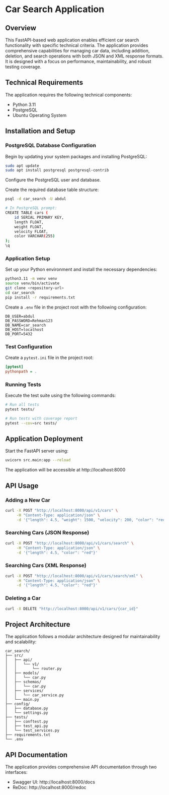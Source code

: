 # Car Search Application

## Overview

This FastAPI-based web application enables efficient car search functionality with specific technical criteria. The application provides comprehensive capabilities for managing car data, including addition, deletion, and search operations with both JSON and XML response formats. It is designed with a focus on performance, maintainability, and robust testing coverage.

## Technical Requirements

The application requires the following technical components:

- Python 3.11
- PostgreSQL
- Ubuntu Operating System

## Installation and Setup

### PostgreSQL Database Configuration

Begin by updating your system packages and installing PostgreSQL:

```bash
sudo apt update
sudo apt install postgresql postgresql-contrib
```

Configure the PostgreSQL user and database.

Create the required database table structure:

```bash
psql -d car_search -U abdul

# In PostgreSQL prompt:
CREATE TABLE cars (
    id SERIAL PRIMARY KEY,
    length FLOAT,
    weight FLOAT,
    velocity FLOAT,
    color VARCHAR(255)
);
\q
```

### Application Setup

Set up your Python environment and install the necessary dependencies:

```bash
python3.11 -m venv venv
source venv/bin/activate
git clone <repository-url>
cd car_search
pip install -r requirements.txt
```

Create a `.env` file in the project root with the following configuration:

```plaintext
DB_USER=abdul
DB_PASSWORD=Rehman123
DB_NAME=car_search
DB_HOST=localhost
DB_PORT=5432
```


### Test Configuration


Create a `pytest.ini` file in the project root:

```ini
[pytest]
pythonpath = .
```

### Running Tests

Execute the test suite using the following commands:

```bash
# Run all tests
pytest tests/

# Run tests with coverage report
pytest --cov=src tests/
```

## Application Deployment

Start the FastAPI server using:

```bash
uvicorn src.main:app --reload
```

The application will be accessible at http://localhost:8000

## API Usage

### Adding a New Car

```bash
curl -X POST "http://localhost:8000/api/v1/cars" \
     -H "Content-Type: application/json" \
     -d '{"length": 4.5, "weight": 1500, "velocity": 200, "color": "red"}'
```

### Searching Cars (JSON Response)

```bash
curl -X POST "http://localhost:8000/api/v1/cars/search" \
     -H "Content-Type: application/json" \
     -d '{"length": 4.5, "color": "red"}'
```

### Searching Cars (XML Response)

```bash
curl -X POST "http://localhost:8000/api/v1/cars/search/xml" \
     -H "Content-Type: application/json" \
     -d '{"length": 4.5, "color": "red"}'
```

### Deleting a Car

```bash
curl -X DELETE "http://localhost:8000/api/v1/cars/{car_id}"
```

## Project Architecture

The application follows a modular architecture designed for maintainability and scalability:

```
car_search/
├── src/
│   ├── api/
│   │   └── v1/
│   │       └── router.py
│   ├── models/
│   │   └── car.py
│   ├── schemas/
│   │   └── car.py
│   ├── services/
│   │   └── car_service.py
│   └── main.py
├── config/
│   ├── database.py
│   └── settings.py
├── tests/
│   ├── conftest.py
│   ├── test_api.py
│   └── test_services.py
├── requirements.txt
└── .env
```

## API Documentation

The application provides comprehensive API documentation through two interfaces:

- Swagger UI: http://localhost:8000/docs
- ReDoc: http://localhost:8000/redoc


